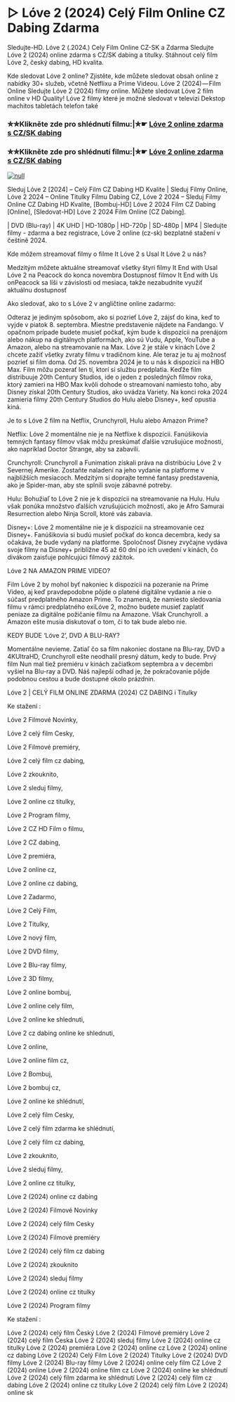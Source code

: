 # ▷ Lóve 2 (2024) Celý Film Online CZ Dabing Zdarma
Sledujte-HD. Lóve 2 (.2024.) Cely Film Online CZ-SK a Zdarma
Sledujte Lóve 2 (2024) online zdarma s CZ/SK dabing a titulky. Stáhnout celý film Lóve 2, český dabing, HD kvalita.

Kde sledovat Lóve 2 online? Zjistěte, kde můžete sledovat obsah online z nabídky 30+ služeb, včetně Netflixu a Prime Videou. Lóve 2 (2024) — Film Online Sledujte Lóve 2 (2024) filmy online. Můžete sledovat Lóve 2 film online v HD Quality! Lóve 2 filmy které je možné sledovat v televizi Dekstop machitos tabletách telefon také

### ✮✮Klikněte zde pro shlédnutí filmu:|✮☛ [Lóve 2 online zdarma s CZ/SK dabing](https://bit.ly/love-2-cely-film-cz)

### ✮✮Klikněte zde pro shlédnutí filmu:|✮☛ [Lóve 2 online zdarma s CZ/SK dabing](https://bit.ly/love-2-cely-film-cz)

[![null](https://static.wixstatic.com/media/855a25_043b5abeb4ae4d35ac003198e7fe56ed~mv2.gif)](https://bit.ly/love-2-cely-film-cz)

Sleduj Lóve 2 [2024] – Celý Film CZ Dabing HD Kvalite | Sleduj Filmy Online, Lóve 2 2024 – Online Titulky Filmu Dabing CZ, Lóve 2 2024 – Sleduj Filmy Online CZ Dabing HD Kvalite, [Bombuj-HD] Lóve 2 2024 Film CZ Dabing [Online], [Sledovat-HD] Lóve 2 2024 Film Online [CZ Dabing].

| DVD (Blu-ray) | 4K UHD | HD-1080p | HD-720p | SD-480p | MP4 | Sledujte filmy - zdarma a bez registrace, Lóve 2 online (cz-sk) bezplatné stažení v češtině 2024.

Kde môžem streamovať filmy o filme It Lóve 2 s Usal It Lóve 2 u nás?

Medzitým môžete aktuálne streamovať všetky štyri filmy It End with Usal Lóve 2 na Peacock do konca novembra Dostupnosť filmov It End with Us onPeacock sa líši v závislosti od mesiaca, takže nezabudnite využiť aktuálnu dostupnosť

Ako sledovať, ako to s Lóve 2 v angličtine online zadarmo:

Odteraz je jediným spôsobom, ako si pozrieť Lóve 2, zájsť do kina, keď to vyjde v piatok 8. septembra. Miestne predstavenie nájdete na Fandango. V opačnom prípade budete musieť počkať, kým bude k dispozícii na prenájom alebo nákup na digitálnych platformách, ako sú Vudu, Apple, YouTube a Amazon, alebo na streamovanie na Max. Lóve 2 je stále v kinách Lóve 2 chcete zažiť všetky zvraty filmu v tradičnom kine. Ale teraz je tu aj možnosť pozrieť si film doma. Od 25. novembra 2024 je to u nás k dispozícii na HBO Max. Film môžu pozerať len tí, ktorí si službu predplatia. Keďže film distribuuje 20th Century Studios, ide o jeden z posledných filmov roka, ktorý zamieri na HBO Max kvôli dohode o streamovaní namiesto toho, aby Disney získal 20th Century Studios, ako uvádza Variety. Na konci roka 2024 zamieria filmy 20th Century Studios do Hulu alebo Disney+, keď opustia kiná.

Je to s Lóve 2 film na Netflix, Crunchyroll, Hulu alebo Amazon Prime?

Netflix: Lóve 2 momentálne nie je na Netflixe k dispozícii. Fanúšikovia temných fantasy filmov však môžu preskúmať ďalšie vzrušujúce možnosti, ako napríklad Doctor Strange, aby sa zabavili.

Crunchyroll: Crunchyroll a Funimation získali práva na distribúciu Lóve 2 v Severnej Amerike. Zostaňte naladení na jeho vydanie na platforme v najbližších mesiacoch. Medzitým si doprajte temné fantasy predstavenia, ako je Spider-man, aby ste splnili svoje zábavné potreby.

Hulu: Bohužiaľ to Lóve 2 nie je k dispozícii na streamovanie na Hulu. Hulu však ponúka množstvo ďalších vzrušujúcich možností, ako je Afro Samurai Resurrection alebo Ninja Scroll, ktoré vás zabavia.

Disney+: Lóve 2 momentálne nie je k dispozícii na streamovanie cez Disney+. Fanúšikovia si budú musieť počkať do konca decembra, kedy sa očakáva, že bude vydaný na platforme. Spoločnosť Disney zvyčajne vydáva svoje filmy na Disney+ približne 45 až 60 dní po ich uvedení v kinách, čo divákom zaisťuje pohlcujúci filmový zážitok.

Lóve 2 NA AMAZON PRIME VIDEO?

Film Lóve 2 by mohol byť nakoniec k dispozícii na pozeranie na Prime Video, aj keď pravdepodobne pôjde o platené digitálne vydanie a nie o súčasť predplatného Amazon Prime. To znamená, že namiesto sledovania filmu v rámci predplatného exiLóve 2, možno budete musieť zaplatiť peniaze za digitálne požičanie filmu na Amazone. Však Crunchyroll. a Amazon ešte musia diskutovať o tom, či to tak bude alebo nie.

KEDY BUDE ‘Lóve 2’, DVD A BLU-RAY?

Momentálne nevieme. Zatiaľ čo sa film nakoniec dostane na Blu-ray, DVD a 4KUltraHD, Crunchyroll ešte neodhalil presný dátum, kedy to bude. Prvý film Nun mal tiež premiéru v kinách začiatkom septembra a v decembri vyšiel na Blu-ray a DVD. Náš najlepší odhad je, že pokračovanie pôjde podobnou cestou a bude dostupné okolo prázdnin.

Lóve 2 | CELÝ FILM ONLINE ZDARMA (2024) CZ DABING i Titulky

Ke stažení :

Lóve 2 Filmové Novinky,

Lóve 2 celý film Cesky,

Lóve 2 Filmové premiéry,

Lóve 2 celý film cz dabing,

Lóve 2 zkouknito,

Lóve 2 sleduj filmy,

Lóve 2 online cz titulky,

Lóve 2 Program filmy,

Lóve 2 CZ HD Film o filmu,

Lóve 2 CZ dabing,

Lóve 2 premiéra,

Lóve 2 online cz,

Lóve 2 online cz dabing,

Lóve 2 Zadarmo,

Lóve 2 Celý Film,

Lóve 2 Titulky,

Lóve 2 nový film,

Lóve 2 DVD filmy,

Lóve 2 Blu-ray filmy,

Lóve 2 3D filmy,

Lóve 2 online bombuj,

Lóve 2 online cely film,

Lóve 2 online ke shlednuti,

Lóve 2 cz dabing online ke shlednuti,

Lóve 2 online,

Lóve 2 online film cz,

Lóve 2 Bombuj,

Lóve 2 bombuj cz,

Lóve 2 online ke shlédnutí,

Lóve 2 celý film Cesky,

Lóve 2 celý film zdarma ke shlédnutí,

Lóve 2 celý film cz dabing,

Lóve 2 zkouknito,

Lóve 2 sleduj filmy,

Lóve 2 online cz titulky,

Lóve 2 (2024) online cz dabing

Lóve 2 (2024) Filmové Novinky

Lóve 2 (2024) celý film Cesky

Lóve 2 (2024) Filmové premiéry

Lóve 2 (2024) celý film cz dabing

Lóve 2 (2024) zkouknito

Lóve 2 (2024) sleduj filmy

Lóve 2 (2024) online cz titulky

Lóve 2 (2024) Program filmy

Ke stažení :

Lóve 2 (2024) celý film Český Lóve 2 (2024) Filmové premiéry Lóve 2 (2024) celý film Česka Lóve 2 (2024) sleduj filmy Lóve 2 (2024) online cz titulky Lóve 2 (2024) premiéra Lóve 2 (2024) online cz Lóve 2 (2024) online cz dabing Lóve 2 (2024) Celý Film Lóve 2 (2024) Titulky Lóve 2 (2024) DVD filmy Lóve 2 (2024) Blu-ray filmy Lóve 2 (2024) online cely film CZ Lóve 2 (2024) online Lóve 2 (2024) online film cz Lóve 2 (2024) online ke shlédnutí Lóve 2 (2024) celý film zdarma ke shlédnutí Lóve 2 (2024) celý film cz dabing Lóve 2 (2024) online cz titulky Lóve 2 (2024) celý film Lóve 2 (2024) online sk
